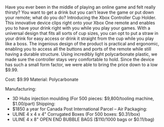 Have you ever been in the middle of playing an online game and felt really thirsty? You want to get a drink but you can’t leave the game or put down your remote; what do you do? Introducing the Xbox Controller Cup Holder. This innovative device clips right onto your Xbox One remote and enables you to have your drink right with you while you play your games. With a universal design that fits all sorts of cup sizes, you can opt to put a straw in your drink for easy access or drink it straight from the cup while you play like a boss. The ingenious design of the product is practical and ergonomic, enabling you to access all the buttons and ports of the remote while still having a durable structure. Using incredibly light polycarbonate plastic, we made sure the controller stays very comfortable to hold. Since the device has such a small form factor, we were able to bring the price down to a low $9.99.

Cost: $9.99
Material: Polycarbonate

Manufacturing: 
- 3D Hubs injection moulding (For 500 pieces: $9,800/tooling machine, $1.00/part)
Shipping: 
- $1850 a year for Canada Post International Parcel – Air
Packaging: 
- ULINE 4 x 4 x 4" Corrugated Boxes (For 500 boxes: $0.31/box)
- ULINE 4 x 8" OPEN END BUBBLE BAGS ($110/1000 bags or $0.11/bag)
